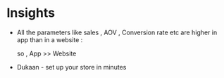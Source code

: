 # Insights

- All the parameters like sales , AOV , Conversion rate etc are higher in app than in a website :
    
    so , App >> Website
    
- Dukaan - set up your store in minutes